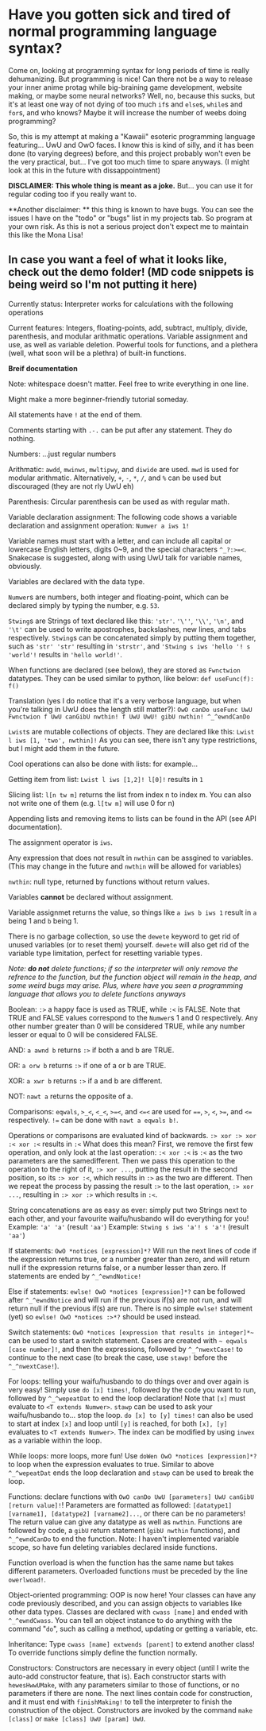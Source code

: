 <h1>Have you gotten sick and tired of normal programming language syntax?</h1> 

Come on, looking at programming syntax for long periods of time is really dehumanizing. But programming is nice! Can there not be a way to release your inner anime protag while big-braining game development, website making, or maybe some neural networks? Well, no, because this sucks, but it's at least one way of not dying of too much `if`s and `else`s, `while`s and `for`s, and who knows? Maybe it will increase the number of weebs doing programming? 

So, this is my attempt at making a "Kawaii" esoteric programming language featuring... UwU and OwO faces. 
I know this is kind of silly, and it has been done (to varying degrees) before, and this project probably won't even be the very practical, but... I've got too much time to spare anyways. (I might look at this in the future with dissappointment)

**DISCLAIMER: This whole thing is meant as a joke.** But... you can use it for regular coding too if you really want to.

**Another disclaimer: ** this thing is known to have bugs. You can see the issues I have on the "todo" or "bugs" list in my projects tab. So program at your own risk. As this is not a serious project don't expect me to maintain this like the Mona Lisa!

<h2>In case you want a feel of what it looks like, check out the demo folder! (MD code snippets is being weird so I'm not putting it here)</h2>

Currently status: Interpreter works for calculations with the following operations

Current features: Integers, floating-points, add, subtract, multiply, divide, parenthesis, and modular arithmatic operations. Variable assignment and use, as well as variable deletion. Powerful tools for functions, and a plethera (well, what soon will be a plethra) of built-in functions.

**Breif documentation**

Note: whitespace doesn't matter. Feel free to write everything in one line.

Might make a more beginner-friendly tutorial someday.

All statements have `!` at the end of them.

Comments starting with `.-.` can be put after any statement. They do nothing.

Numbers: ...just regular numbers

Arithmatic: `awdd`, `mwinws`, `mwltipwy`, and `diwide` are used. `mwd` is used for modular arithmatic. Alternatively, `+`, `-`, `*`, `/`, and `%` can be used but discouraged (they are not rly UwU eh)

Parenthesis: Circular parenthesis can be used as with regular math.

Variable declaration assignment: The following code shows a variable declaration and assignment operation:
`Numwer a iws 1!`

Variable names must start with a letter, and can include all capital or lowercase English letters, digits 0~9, and the special characters `^_?:>=<`. Snakecase is suggested, along with using UwU talk for variable names, obviously.

Variables are declared with the data type.

`Numwer`s are numbers, both integer and floating-point, which can be declared simply by typing the number, e.g. `53`.

`Stwing`s are Strings of text declared like this: `'str'`. `'\''`, `'\\'`, `'\n'`, and `'\t'` can be used to write apostrophes, backslashes, new lines, and tabs respectively.
`Stwing`s can be concatenated simply by putting them together, such as `'str' 'str'` resulting in `'strstr'`, and `'Stwing s iws 'hello '! s 'world'!` results in `'hello world!'`.

When functions are declared (see below), they are stored as `Fwnctwion` datatypes. They can be used similar to python, like below: 
`def useFunc(f):
  f()`
  
Translation (yes I do notice that it's a very verbose language, but when you're talking in UwU does the length still matter?): 
`OwO canDo useFunc UwU Fwnctwion f UwU canGibU nwthin!
  f UwU UwU!
  gibU nwthin!
 ^_^ewndCanDo`

`Lwist`s are mutable collections of objects. They are declared like this: `Lwist l iws [1, 'two', nwthin]!`
As you can see, there isn't any type restrictions, but I might add them in the future.

Cool operations can also be done with lists: for example...

Getting item from list: `Lwist l iws [1,2]! l[0]!` results in `1`

Slicing list: `l[n tw m]` returns the list from index n to index m. You can also not write one of them (e.g. `l[tw m]` will use 0 for n)

Appending lists and removing items to lists can be found in the API (see API documentation).

The assignment operator is `iws`.

Any expression that does not result in `nwthin` can be assgined to variables. (This may change in the future and `nwthin` will be allowed for variables)

`nwthin`: null type, returned by functions without return values.

Variables **cannot** be declared without assignment.

Variable assignmet returns the value, so things like `a iws b iws 1` result in `a` being 1 and `b` being 1.

There is no garbage collection, so use the `dewete` keyword to get rid of unused variables (or to reset them) yourself. `dewete` will also get rid of the variable type limitation, perfect for resetting variable types. 

*Note: **do not** delete functions; if so the interpreter will only remove the refrence to the function, but the function object will remain in the heap, and some weird bugs may arise. Plus, where have you seen a programming language that allows you to delete functions anyways*

Boolean: `:>` a happy face is used as TRUE, while `:<` is FALSE. Note that TRUE and FALSE values correspond to the `Numwer`s 1 and 0 respectively. Any other number greater than 0 will be considered TRUE, while any number lesser or equal to 0 will be considered FALSE.

AND: `a awnd b` returns `:>` if both a and b are TRUE.

OR: `a orw b` returns `:>` if one of a or b are TRUE.

XOR: `a xwr b` returns `:>` if a and b are different.

NOT: `nawt a` returns the opposite of a.

Comparisons: `eqwals`, `>_<`, `<_<`, `>=<`, and `<=<` are used for `==`, `>`, `<`, `>=`, and `<=` respectively. `!=` can be done with `nawt a eqwals b!`.

Operations or comparisons are evaluated kind of backwards. `:> xor :> xor :< xor :<` results in `:<` What does this mean? First, we remove the first few operation, and only look at the last operation: `:< xor :<` is `:<` as the two parameters are the samedifferent. Then we pass this operation to the operation to the right of it, `:> xor ...`, putting the result in the second position, so its `:> xor :<`, which results in `:>` as the two are different. Then we repeat the process by passing the result `:>` to the last operation, `:> xor ...`, resulting in `:> xor :>` which results in `:<`.

String concatenations are as easy as ever: simply put two Strings next to each other, and your favourite waifu/husbando will do everything for you!
Example: `'a' 'a'` (result `'aa'`) 
Example: `Stwing s iws 'a'! s 'a'!` (result `'aa'`)

If statements: `OwO *notices [expression]*?`
Will run the next lines of code if the expression returns true, or a number greater than zero, and will return null if the expression returns false, or a number lesser than zero.
If statements are ended by `^_^ewndNotice!`

Else if statements: `ewlse! OwO *notices [expression]*?` can be followed after `^_^ewndNotice` and will run if the previous if(s) are not run, and will return null if the previous if(s) are run.
There is no simple `ewlse!` statement (yet) so `ewlse! OwO *notices :>*?` should be used instead.

Switch statements: `OwO *notices [expression that results in integer]*~` can be used to start a switch statement. Cases are created with `~ eqwals [case number]!`, and then the expressions, followed by `^_^nwextCase!` to continue to the next case (to break the case, use `stawp!` before the `^_^nwextCase!`).

For loops: telling your waifu/husbando to do things over and over again is very easy! Simply use `do [x] times!`, followed by the code you want to run, followed by `^_^wepeatDat` to end the loop declaration! Note that `[x]` must evaluate to `<T extends Numwer>`. `stawp` can be used to ask your waifu/husbando to... stop the loop. `do [x] to [y] times!` can also be used to start at index `[x]` and loop until `[y]` is reached, for both `[x], [y]` evaluates to `<T extends Numwer>`. The index can be modified by using `inwex` as a variable within the loop.

While loops: more loops, more fun! Use `doWen OwO *notices [expression]*?` to loop when the expression evaluates to true. Similar to above `^_^wepeatDat` ends the loop declaration and `stawp` can be used to break the loop.

Functions: declare functions with `OwO canDo UwU [parameters] UwU canGibU [return value]!`! Parameters are formatted as followed: `[datatype1] [varname1], [datatype2] [varname2]...`, or there can be no parameters! The return value can give any datatype as well as `nwthin`.
Functions are followed by code, a `gibU` return statement (`gibU nwthin` functions), and `^_^ewndCanDo` to end the function.
Note: I haven't implemented variable scope, so have fun deleting variables declared inside functions.

Function overload is when the function has the same name but takes different parameters. Overloaded functions must be preceded by the line `owerlwoad!`.

Object-oriented programming: OOP is now here! Your classes can have any code previously described, and you can assign objects to variables like other data types. Classes are declared with `cwass [name]` and ended with `^_^ewndCwass`. You can tell an object instance to do anything with the command "`do`", such as calling a method, updating or getting a variable, etc.

Inheritance: Type `cwass [name] extwends [parent]` to extend another class! To override functions simply define the function normally.

Constructors: Constructors are necessary in every object (until I write the auto-add constructor feature, that is). Each constructor starts with `hewesHwwUMake`, with any parameters similar to those of functions, or no parameters if there are none.
The next lines contain code for construction, and it must end with `finishMaking!` to tell the interpreter to finish the construction of the object.
Constructors are invoked by the command `make [class]` or `make [class] UwU [param] UwU`.
